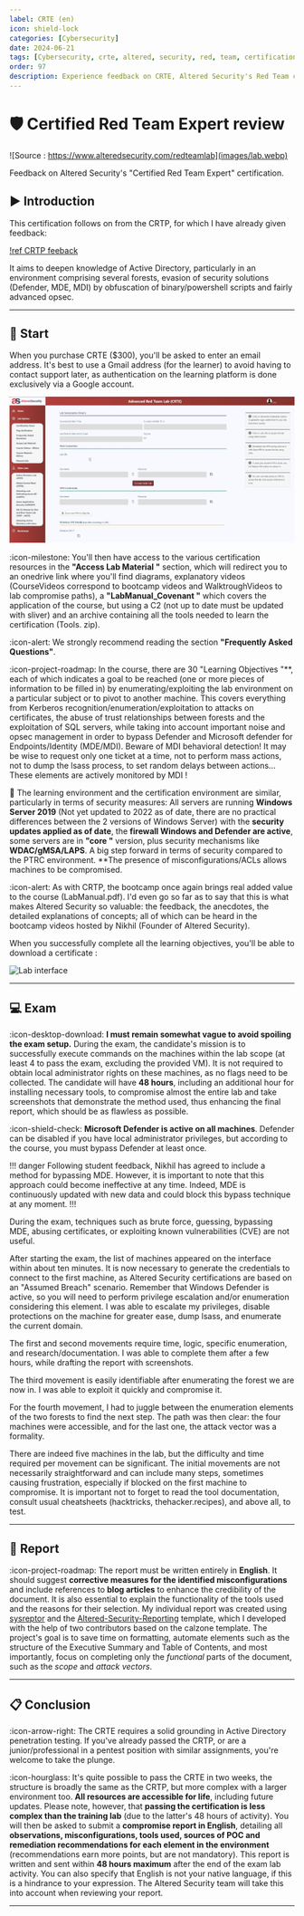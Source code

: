 ```yaml
---
label: CRTE (en)
icon: shield-lock
categories: [Cybersecurity]
date: 2024-06-21
tags: [Cybersecurity, crte, altered, security, red, team, certification]
order: 97
description: Experience feedback on CRTE, Altered Security's Red Team certification in an Active Directory environment.
---
```


# 🛡️ Certified Red Team Expert review

![Source : https://www.alteredsecurity.com/redteamlab](images/lab.webp)

Feedback on Altered Security's "Certified Red Team Expert" certification.

## ▶️ Introduction

This certification follows on from the CRTP, for which I have already given feedback:

[!ref CRTP feeback](https://docs.contactit.fr/certifications/crtp/en/)

It aims to deepen knowledge of Active Directory, particularly in an environment comprising several forests, evasion of security solutions (Defender, MDE, MDI) by obfuscation of binary/powershell scripts and fairly advanced opsec.

---

## 📕 Start

When you purchase CRTE ($300), you'll be asked to enter an email address. It's best to use a Gmail address (for the learner) to avoid having to contact support later, as authentication on the learning platform is done exclusively via a Google account.  

![Altered Security learning platform interface](images/interface.webp)

:icon-milestone: You'll then have access to the various certification resources in the **"Access Lab Material "** section, which will redirect you to an onedrive link where you'll find diagrams, explanatory videos (CourseVideos correspond to bootcamp videos and WalktroughVideos to lab compromise paths), a **"LabManual_Covenant "** which covers the application of the course, but using a C2 (not up to date must be updated with sliver) and an archive containing all the tools needed to learn the certification (Tools. zip).  

:icon-alert: We strongly recommend reading the section **"Frequently Asked Questions"**.  

:icon-project-roadmap: In the course, there are 30 "Learning Objectives "**, each of which indicates a goal to be reached (one or more pieces of information to be filled in) by enumerating/exploiting the lab environment on a particular subject or to pivot to another machine. This covers everything from Kerberos recognition/enumeration/exploitation to attacks on certificates, the abuse of trust relationships between forests and the exploitation of SQL servers, while taking into account important noise and opsec management in order to bypass Defender and Microsoft defender for Endpoints/Identity (MDE/MDI). Beware of MDI behavioral detection! It may be wise to request only one ticket at a time, not to perform mass actions, not to dump the lsass process, to set random delays between actions... These elements are actively monitored by MDI !  

📍 The learning environment and the certification environment are similar, particularly in terms of security measures:
All servers are running **Windows Server 2019** (Not yet updated to 2022 as of date, there are no practical differences between the 2 versions of Windows Server) with the **security updates applied as of date**, the **firewall Windows and Defender are active**, some servers are in **"core "** version, plus security mechanisms like **WDAC/gMSA/LAPS**. A big step forward in terms of security compared to the PTRC environment. **The presence of misconfigurations/ACLs allows machines to be compromised.  

:icon-alert: As with CRTP, the bootcamp once again brings real added value to the course (LabManual.pdf). I'd even go so far as to say that this is what makes Altered Security so valuable: the feedback, the anecdotes, the detailed explanations of concepts; all of which can be heard in the bootcamp videos hosted by Nikhil (Founder of Altered Security).  

When you successfully complete all the learning objectives, you'll be able to download a certificate :  

![Lab interface](images/crte_lab.png)

---

## 💻 Exam

:icon-desktop-download: **I must remain somewhat vague to avoid spoiling the exam setup.** During the exam, the candidate's mission is to successfully execute commands on the machines within the lab scope (at least 4 to pass the exam, excluding the provided VM). It is not required to obtain local administrator rights on these machines, as no flags need to be collected. The candidate will have **48 hours**, including an additional hour for installing necessary tools, to compromise almost the entire lab and take screenshots that demonstrate the method used, thus enhancing the final report, which should be as flawless as possible.  

:icon-shield-check: **Microsoft Defender is active on all machines**. Defender can be disabled if you have local administrator privileges, but according to the course, you must bypass Defender at least once.

!!! danger
Following student feedback, Nikhil has agreed to include a method for bypassing MDE. However, it is important to note that this approach could become ineffective at any time. Indeed, MDE is continuously updated with new data and could block this bypass technique at any moment.
!!!

During the exam, techniques such as brute force, guessing, bypassing MDE, abusing certificates, or exploiting known vulnerabilities (CVE) are not useful.

After starting the exam, the list of machines appeared on the interface within about ten minutes. It is now necessary to generate the credentials to connect to the first machine, as Altered Security certifications are based on an "Assumed Breach" scenario. Remember that Windows Defender is active, so you will need to perform privilege escalation and/or enumeration considering this element. I was able to escalate my privileges, disable protections on the machine for greater ease, dump lsass, and enumerate the current domain.

The first and second movements require time, logic, specific enumeration, and research/documentation. I was able to complete them after a few hours, while drafting the report with screenshots.

The third movement is easily identifiable after enumerating the forest we are now in. I was able to exploit it quickly and compromise it.

For the fourth movement, I had to juggle between the enumeration elements of the two forests to find the next step. The path was then clear: the four machines were accessible, and for the last one, the attack vector was a formality.

There are indeed five machines in the lab, but the difficulty and time required per movement can be significant. The initial movements are not necessarily straightforward and can include many steps, sometimes causing frustration, especially if blocked on the first machine to compromise. It is important not to forget to read the tool documentation, consult usual cheatsheets (hacktricks, thehacker.recipes), and above all, to test.

---

## 📖 Report

:icon-project-roadmap: The report must be written entirely in **English**. It should suggest **corrective measures for the identified misconfigurations** and include references to **blog articles** to enhance the credibility of the document. It is also essential to explain the functionality of the tools used and the reasons for their selection. My individual report was created using [sysreptor](https://github.com/Syslifters/sysreptor) and the [Altered-Security-Reporting](https://github.com/didntchooseaname/Altered-Security-Reporting) template, which I developed with the help of two contributors based on the calzone template. The project's goal is to save time on formatting, automate elements such as the structure of the Executive Summary and Table of Contents, and most importantly, focus on completing only the *functional* parts of the document, such as the *scope* and *attack vectors*.

---

## 📋 Conclusion

:icon-arrow-right: The CRTE requires a solid grounding in Active Directory penetration testing. If you've already passed the CRTP, or are a junior/professional in a pentest position with similar assignments, you're welcome to take the plunge.  

:icon-hourglass: It's quite possible to pass the CRTE in two weeks, the structure is broadly the same as the CRTP, but more complex with a larger environment too. **All resources are accessible for life**, including future updates. Please note, however, that **passing the certification is less complex than the training lab** (due to the latter's 48 hours of activity). You will then be asked to submit a **compromise report in English**, detailing all **observations, misconfigurations, tools used, sources of POC and remediation recommendations for each element in the environment** (recommendations earn more points, but are not mandatory). This report is written and sent within **48 hours maximum** after the end of the exam lab activity. You can also specify that English is not your native language, if this is a hindrance to your expression. The Altered Security team will take this into account when reviewing your report.

---
